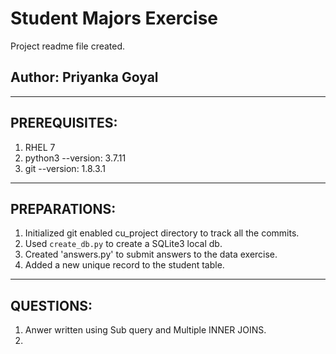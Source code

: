 # Student Majors Exercise 
Project readme file created. 

## Author: Priyanka Goyal

-------------------------------------------
## PREREQUISITES:

1. RHEL 7
2. python3 --version: 3.7.11
3. git --version: 1.8.3.1
-------------------------------------------
## PREPARATIONS:

1. Initialized git enabled cu_project directory to track all the commits.
2. Used ```create_db.py``` to create a SQLite3 local db.
3. Created 'answers.py' to submit answers to the data exercise.
4. Added a new unique record to the student table.
-------------------------------------------
## QUESTIONS:
1. Anwer written using Sub query and Multiple INNER JOINS. 
2. 
